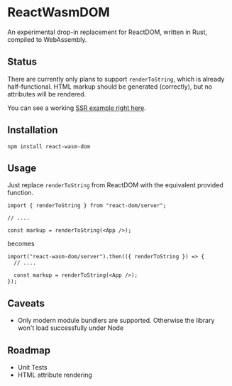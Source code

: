 # ReactWasmDOM

An experimental drop-in replacement for ReactDOM, written in Rust, compiled to WebAssembly.

## Status

There are currently only plans to support `renderToString`, which is already half-functional.
HTML markup should be generated (correctly), but no attributes will be rendered.

You can see a working [SSR example right here](./examples/ssr).

## Installation

`npm install react-wasm-dom`

## Usage

Just replace `renderToString` from ReactDOM with the equivalent provided function.

```tsx
import { renderToString } from "react-dom/server";

// ....

const markup = renderToString(<App />);
```

becomes

```tsx
import("react-wasm-dom/server").then(({ renderToString }) => {
  // ....

  const markup = renderToString(<App />);
});
```

## Caveats

- Only modern module bundlers are supported. Otherwise the library won't load successfully under Node

## Roadmap

- Unit Tests
- HTML attribute rendering
